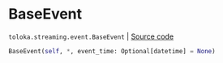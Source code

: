 # BaseEvent
`toloka.streaming.event.BaseEvent` | [Source code](https://github.com/Toloka/toloka-kit/blob/v1.1.4/src/streaming/event.py#L23)

```python
BaseEvent(self, *, event_time: Optional[datetime] = None)
```

